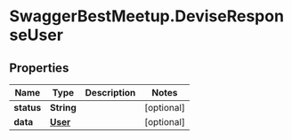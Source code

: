 # SwaggerBestMeetup.DeviseResponseUser

## Properties
Name | Type | Description | Notes
------------ | ------------- | ------------- | -------------
**status** | **String** |  | [optional] 
**data** | [**User**](User.md) |  | [optional] 


